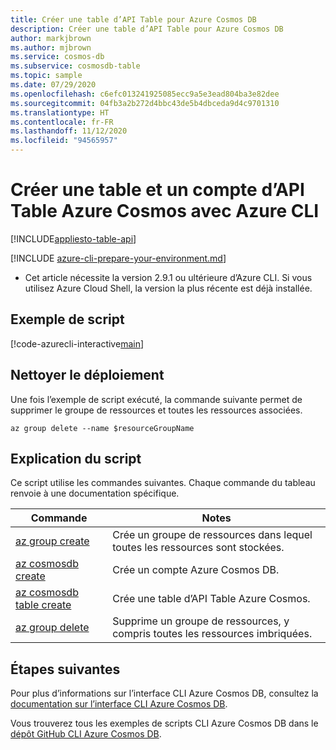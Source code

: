 ```yaml
---
title: Créer une table d’API Table pour Azure Cosmos DB
description: Créer une table d’API Table pour Azure Cosmos DB
author: markjbrown
ms.author: mjbrown
ms.service: cosmos-db
ms.subservice: cosmosdb-table
ms.topic: sample
ms.date: 07/29/2020
ms.openlocfilehash: c6efc013241925085ecc9a5e3ead804ba3e82dee
ms.sourcegitcommit: 04fb3a2b272d4bbc43de5b4dbceda9d4c9701310
ms.translationtype: HT
ms.contentlocale: fr-FR
ms.lasthandoff: 11/12/2020
ms.locfileid: "94565957"
---
```

# <a name="create-an-azure-cosmos-table-api-account-and-table-using-azure-cli"></a>Créer une table et un compte d’API Table Azure Cosmos avec Azure CLI
[!INCLUDE[appliesto-table-api](../../../includes/appliesto-table-api.md)]

[!INCLUDE [azure-cli-prepare-your-environment.md](../../../../../includes/azure-cli-prepare-your-environment.md)]

- Cet article nécessite la version 2.9.1 ou ultérieure d’Azure CLI. Si vous utilisez Azure Cloud Shell, la version la plus récente est déjà installée.

## <a name="sample-script"></a>Exemple de script

[!code-azurecli-interactive[main](../../../../../cli_scripts/cosmosdb/table/create.sh "Create an Azure Cosmos DB Table API account and table.")]

## <a name="clean-up-deployment"></a>Nettoyer le déploiement

Une fois l’exemple de script exécuté, la commande suivante permet de supprimer le groupe de ressources et toutes les ressources associées.

```azurecli-interactive
az group delete --name $resourceGroupName
```

## <a name="script-explanation"></a>Explication du script

Ce script utilise les commandes suivantes. Chaque commande du tableau renvoie à une documentation spécifique.

| Commande | Notes |
|---|---|
| [az group create](/cli/azure/group#az-group-create) | Crée un groupe de ressources dans lequel toutes les ressources sont stockées. |
| [az cosmosdb create](/cli/azure/cosmosdb#az-cosmosdb-create) | Crée un compte Azure Cosmos DB. |
| [az cosmosdb table create](/cli/azure/cosmosdb/table#az-cosmosdb-table-create) | Crée une table d’API Table Azure Cosmos. |
| [az group delete](/cli/azure/resource#az-resource-delete) | Supprime un groupe de ressources, y compris toutes les ressources imbriquées. |

## <a name="next-steps"></a>Étapes suivantes

Pour plus d’informations sur l’interface CLI Azure Cosmos DB, consultez la [documentation sur l’interface CLI Azure Cosmos DB](/cli/azure/cosmosdb).

Vous trouverez tous les exemples de scripts CLI Azure Cosmos DB dans le [dépôt GitHub CLI Azure Cosmos DB](https://github.com/Azure-Samples/azure-cli-samples/tree/master/cosmosdb).
